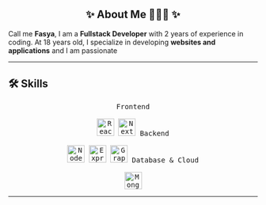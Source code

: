 <h2 align="center">✨ About Me 🧑🏼‍💻 ✨</h2>
Call me <b>Fasya</b>, I am a <b>Fullstack Developer</b> with 2 years of experience in coding. At 18 years old, I specialize in developing <b>websites and applications</b> and I am passionate

<hr>

<h2 align="align">🛠️ Skills</h2>
<p align="center">
  <kbd>
    <kbd>Frontend</kbd>
    <br><br>
    <img width="35px" src="https://cdn.jsdelivr.net/gh/devicons/devicon/icons/react/react-original.svg" alt="React"/>
    <img width="35px" src="https://cdn.jsdelivr.net/gh/devicons/devicon/icons/nextjs/nextjs-original.svg" alt="Next.js"/>
  </kbd>
  <kbd>
    <kbd>Backend</kbd>
    <br><br>
    <img width="35px" src="https://cdn.jsdelivr.net/gh/devicons/devicon/icons/nodejs/nodejs-original.svg" alt="Node.js"/>
    <img width="35px" src="https://cdn.jsdelivr.net/gh/devicons/devicon/icons/express/express-original.svg" alt="Express"/>
    <img width="35px" src="https://cdn.jsdelivr.net/gh/devicons/devicon/icons/graphql/graphql-plain.svg" alt="GraphQL"/>
  </kbd>
  <kbd>
    <kbd>Database & Cloud</kbd>
    <br><br>
    <img width="35px" src="https://cdn.jsdelivr.net/gh/devicons/devicon/icons/mongodb/mongodb-original.svg" alt="MongoDB"/>
  </kbd>
</p>

<hr>
